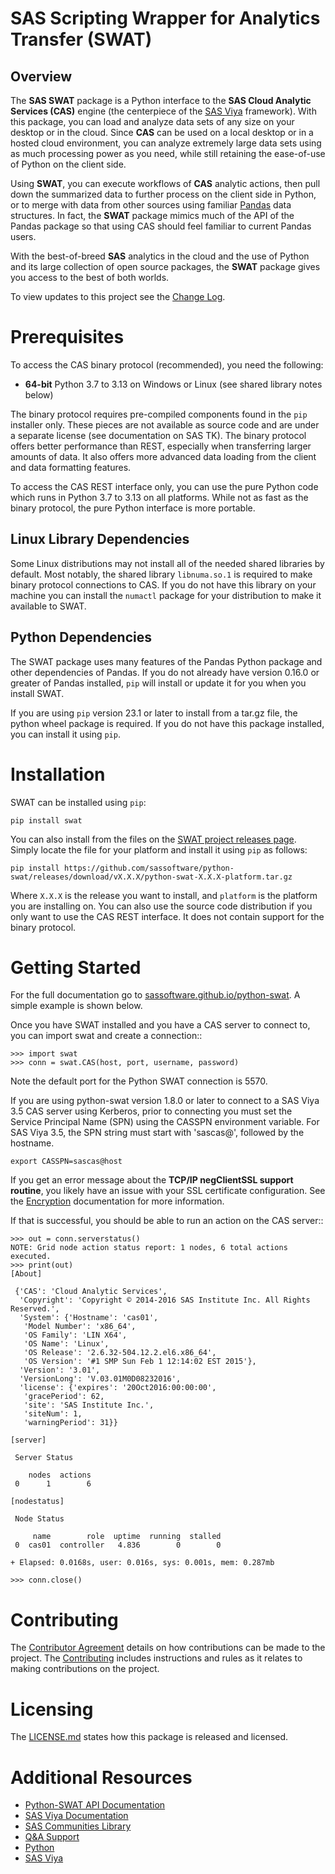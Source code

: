 
# SAS Scripting Wrapper for Analytics Transfer (SWAT)
## Overview

The **SAS SWAT** package is a Python interface to the **SAS Cloud Analytic 
Services (CAS)** engine (the centerpiece of the 
[SAS Viya](http://www.sas.com/en_us/software/viya.html) framework).
With this package, you can load and analyze data sets of any size on your
desktop or in the cloud.  Since **CAS** can be used on a local desktop
or in a hosted cloud environment, you can analyze extremely large data 
sets using as much processing power as you need, while still retaining 
the ease-of-use of Python on the client side.

Using **SWAT**, you can execute workflows of **CAS** analytic actions,
then pull down the summarized data to further process on the client side
in Python, or to merge with data from other sources using familiar
[Pandas](http://pandas.pydata.org) data structures.  In fact, the 
**SWAT** package mimics much of the API of the Pandas package so that
using CAS should feel familiar to current Pandas users.

With the best-of-breed **SAS** analytics in the cloud and the use of
Python and its large collection of open source packages, the **SWAT**
package gives you access to the best of both worlds.

To view updates to this project see the [Change Log](https://github.com/sassoftware/python-swat/blob/master/CHANGELOG.md).

# Prerequisites

To access the CAS binary protocol (recommended), you need the following:

* **64-bit** Python 3.7 to 3.13 on Windows or Linux (see shared library notes below)

The binary protocol requires pre-compiled components found in the
`pip` installer only.  These pieces are not available as source code and
are under a separate license (see documentation on SAS TK).  The binary protocol
offers better performance than REST, especially when transferring larger
amounts of data.  It also offers more advanced data loading from the client
and data formatting features.

To access the CAS REST interface only, you can use the pure Python code
which runs in Python 3.7 to 3.13 on all platforms.  While not as fast as the
binary protocol, the pure Python interface is more portable.

## Linux Library Dependencies

Some Linux distributions may not install all of the needed shared libraries
by default.  Most notably, the shared library `libnuma.so.1` is required to
make binary protocol connections to CAS.  If you do not have this library on
your machine you can install the `numactl` package for your distribution
to make it available to SWAT.

## Python Dependencies

The SWAT package uses many features of the Pandas Python package and other
dependencies of Pandas.  If you do not already have version 0.16.0 or greater
of Pandas installed, `pip` will install or update it for you when you
install SWAT.

If you are using `pip` version 23.1 or later to install from a tar.gz file, the
python wheel package is required.  If you do not have this package installed,
you can install it using `pip`.

# Installation

SWAT can be installed using `pip`:

    pip install swat
    
You can also install from the files on the 
[SWAT project releases page](https://github.com/sassoftware/python-swat/releases).
Simply locate the file for your platform and install it using `pip` as 
follows:

    pip install https://github.com/sassoftware/python-swat/releases/download/vX.X.X/python-swat-X.X.X-platform.tar.gz

Where `X.X.X` is the release you want to install, and `platform` is the 
platform you are installing on.  You can also use the source code distribution
if you only want to use the CAS REST interface.  It does not contain support
for the binary protocol.


# Getting Started

For the full documentation go to 
[sassoftware.github.io/python-swat](https://sassoftware.github.io/python-swat/).
A simple example is shown below.

Once you have SWAT installed and you have a CAS server to connect to,
you can import swat and create a connection::

    >>> import swat
    >>> conn = swat.CAS(host, port, username, password)

Note the default port for the Python SWAT connection is 5570.

If you are using python-swat version 1.8.0 or later to connect to a SAS Viya 3.5 CAS server using Kerberos, prior to connecting you must set the Service Principal Name (SPN) using the CASSPN environment variable.  For SAS Viya 3.5, the SPN string must start with 'sascas@', followed by the hostname.

    export CASSPN=sascas@host

If you get an error message about the **TCP/IP negClientSSL support routine**, you 
likely have an issue with your SSL certificate configuration.  See the 
[Encryption](https://sassoftware.github.io/python-swat/encryption.html) documentation
for more information.

If that is successful, you should be able to run an action on the
CAS server::

    >>> out = conn.serverstatus()
    NOTE: Grid node action status report: 1 nodes, 6 total actions executed.
    >>> print(out)
    [About]
    
     {'CAS': 'Cloud Analytic Services',
      'Copyright': 'Copyright © 2014-2016 SAS Institute Inc. All Rights Reserved.',
      'System': {'Hostname': 'cas01',
       'Model Number': 'x86_64',
       'OS Family': 'LIN X64',
       'OS Name': 'Linux',
       'OS Release': '2.6.32-504.12.2.el6.x86_64',
       'OS Version': '#1 SMP Sun Feb 1 12:14:02 EST 2015'},
      'Version': '3.01',
      'VersionLong': 'V.03.01M0D08232016',
      'license': {'expires': '20Oct2016:00:00:00',
       'gracePeriod': 62,
       'site': 'SAS Institute Inc.',
       'siteNum': 1,
       'warningPeriod': 31}}
    
    [server]
    
     Server Status
    
        nodes  actions
     0      1        6
    
    [nodestatus]
    
     Node Status
    
         name        role  uptime  running  stalled
     0  cas01  controller   4.836        0        0
    
    + Elapsed: 0.0168s, user: 0.016s, sys: 0.001s, mem: 0.287mb

    >>> conn.close()

# Contributing 
The [Contributor Agreement](https://github.com/sassoftware/python-swat/blob/master/ContributorAgreement.txt) details on how contributions can be made to the project. The [Contributing](https://github.com/sassoftware/python-swat/blob/master/CONTRIBUTING.md) includes instructions and rules as it relates to making contributions on the project. 

# Licensing 
The [LICENSE.md](https://github.com/sassoftware/python-swat/blob/master/LICENSE.md) states how this package is released and licensed. 

# Additional Resources
- [Python-SWAT API Documentation](https://sassoftware.github.io/python-swat/)
- [SAS Viya Documentation](https://support.sas.com/documentation/onlinedoc/viya/index.html)
- [SAS Communities Library](https://communities.sas.com/t5/SAS-Communities-Library/tkb-p/library/label-name/Python)
- [Q&A Support](https://communities.sas.com/t5/Developers/bd-p/developers)
- [Python](http://www.python.org/)
- [SAS Viya](http://www.sas.com/en_us/software/viya.html)

